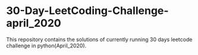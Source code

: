 # 30-Day-LeetCoding-Challenge-april_2020
This repository contains the solutions of currently running 30 days leetcode challenge in python(April_2020).
